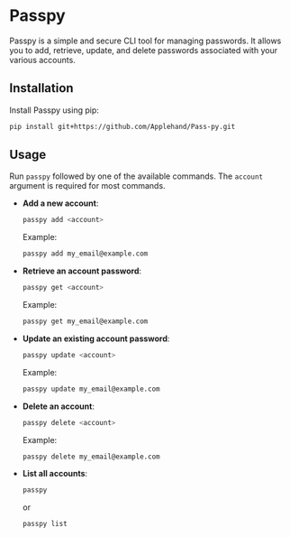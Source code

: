 # Passpy

Passpy is a simple and secure CLI tool for managing passwords. It allows you to add, retrieve, update, and delete passwords associated with your various accounts.

## Installation

Install Passpy using pip:

```bash
pip install git+https://github.com/Applehand/Pass-py.git
```

## Usage

Run `passpy` followed by one of the available commands. The `account` argument is required for most commands.

- **Add a new account**:

  ```bash
  passpy add <account>
  ```

  Example:

  ```bash
  passpy add my_email@example.com
  ```

- **Retrieve an account password**:

  ```bash
  passpy get <account>
  ```

  Example:

  ```bash
  passpy get my_email@example.com
  ```

- **Update an existing account password**:

  ```bash
  passpy update <account>
  ```

  Example:

  ```bash
  passpy update my_email@example.com
  ```

- **Delete an account**:

  ```bash
  passpy delete <account>
  ```

  Example:

  ```bash
  passpy delete my_email@example.com
  ```

- **List all accounts**:

  ```bash
  passpy
  ```

  or

  ```bash
  passpy list
  ```
